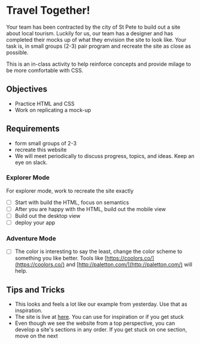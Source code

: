 # Travel Together!

Your team has been contracted by the city of St Pete to build out a site about local tourism. Luckily for us, our team has a designer and has completed their mocks up of what they envision the site to look like. Your task is, in small groups (2-3) pair program and recreate the site as close as possible.

This is an in-class activity to help reinforce concepts and provide milage to be more comfortable with CSS.

## Objectives

- Practice HTML and CSS
- Work on replicating a mock-up

## Requirements

- form small groups of 2-3
- recreate this website
- We will meet periodically to discuss progress, topics, and ideas. Keep an eye on slack.

### Explorer Mode

For explorer mode, work to recreate the site exactly

- [ ] Start with build the HTML, focus on semantics
- [ ] After you are happy with the HTML, build out the mobile view
- [ ] Build out the desktop view
- [ ] deploy your app

### Adventure Mode

- [ ] The color is interesting to say the least, change the color scheme to something you like better. Tools like [https://coolors.co/](https://coolors.co/) and [http://paletton.com/](http://paletton.com/) will help.

## Tips and Tricks

- This looks and feels a lot like our example from yesterday. Use that as inspiration.
- The site is live at [here](https://sdg-tourism.netlify.com/). You can use for inspiration or if you get stuck
- Even though we see the website from a top perspective, you can develop a site's sections in any order. If you get stuck on one section, move on the next

